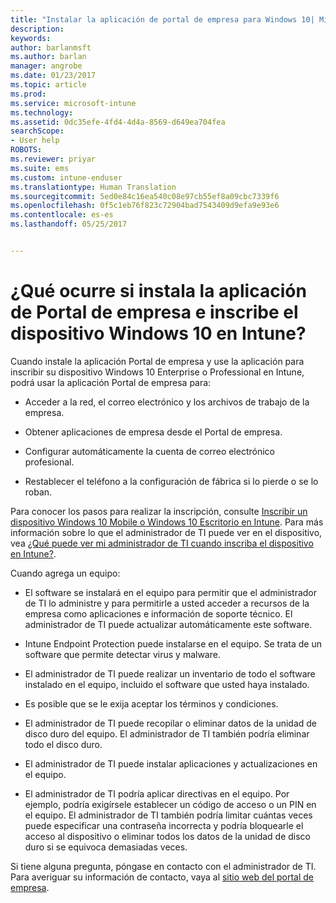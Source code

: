 ```yaml
---
title: "Instalar la aplicación de portal de empresa para Windows 10| Microsoft Docs"
description: 
keywords: 
author: barlanmsft
ms.author: barlan
manager: angrobe
ms.date: 01/23/2017
ms.topic: article
ms.prod: 
ms.service: microsoft-intune
ms.technology: 
ms.assetid: 0dc35efe-4fd4-4d4a-8569-d649ea704fea
searchScope:
- User help
ROBOTS: 
ms.reviewer: priyar
ms.suite: ems
ms.custom: intune-enduser
ms.translationtype: Human Translation
ms.sourcegitcommit: 5ed0e84c16ea540c08e97cb55ef8a09cbc7339f6
ms.openlocfilehash: 0f5c1eb76f823c72904bad7543409d9efa9e93e6
ms.contentlocale: es-es
ms.lasthandoff: 05/25/2017


---
```


# <a name="what-happens-if-you-install-the-company-portal-app-and-enroll-your-windows-10-device-in-intune"></a>¿Qué ocurre si instala la aplicación de Portal de empresa e inscribe el dispositivo Windows 10 en Intune?

Cuando instale la aplicación Portal de empresa y use la aplicación para inscribir su dispositivo Windows 10 Enterprise o Professional en Intune, podrá usar la aplicación Portal de empresa para:

-   Acceder a la red, el correo electrónico y los archivos de trabajo de la empresa.

-   Obtener aplicaciones de empresa desde el Portal de empresa.

-   Configurar automáticamente la cuenta de correo electrónico profesional.

-   Restablecer el teléfono a la configuración de fábrica si lo pierde o se lo roban.

Para conocer los pasos para realizar la inscripción, consulte [Inscribir un dispositivo Windows 10 Mobile o Windows 10 Escritorio en Intune](enroll-your-w10-phone-or-w10-pc-windows.md). Para más información sobre lo que el administrador de TI puede ver en el dispositivo, vea [¿Qué puede ver mi administrador de TI cuando inscriba el dispositivo en Intune?](what-info-can-your-company-see-when-you-enroll-your-device-in-intune.md).

Cuando agrega un equipo:

-   El software se instalará en el equipo para permitir que el administrador de TI lo administre y para permitirle a usted acceder a recursos de la empresa como aplicaciones e información de soporte técnico. El administrador de TI puede actualizar automáticamente este software.

-   Intune Endpoint Protection puede instalarse en el equipo. Se trata de un software que permite detectar virus y malware.

-   El administrador de TI puede realizar un inventario de todo el software instalado en el equipo, incluido el software que usted haya instalado.

-   Es posible que se le exija aceptar los términos y condiciones.

-   El administrador de TI puede recopilar o eliminar datos de la unidad de disco duro del equipo. El administrador de TI también podría eliminar todo el disco duro.

-   El administrador de TI puede instalar aplicaciones y actualizaciones en el equipo.

-   El administrador de TI podría aplicar directivas en el equipo. Por ejemplo, podría exigírsele establecer un código de acceso o un PIN en el equipo. El administrador de TI también podría limitar cuántas veces puede especificar una contraseña incorrecta y podría bloquearle el acceso al dispositivo o eliminar todos los datos de la unidad de disco duro si se equivoca demasiadas veces.

Si tiene alguna pregunta, póngase en contacto con el administrador de TI. Para averiguar su información de contacto, vaya al [sitio web del portal de empresa](https://portal.manage.microsoft.com).

